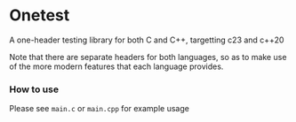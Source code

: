 # Onetest

A one-header testing library for both C and C++, targetting c23 and c++20 
 
Note that there are separate headers for both languages, so as to make
use of the more modern features that each language provides.

### How to use
Please see `main.c` or `main.cpp` for example usage 
